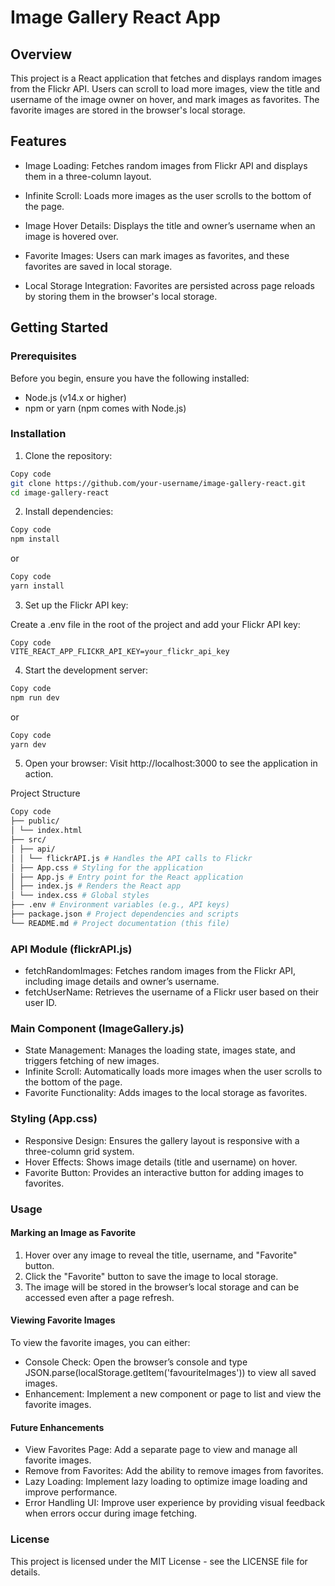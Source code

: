 # Image Gallery React App

## Overview

This project is a React application that fetches and displays random images from the Flickr API. Users can scroll to load more images, view the title and username of the image owner on hover, and mark images as favorites. The favorite images are stored in the browser's local storage.

## Features

- Image Loading: Fetches random images from Flickr API and displays them in a three-column layout.

- Infinite Scroll: Loads more images as the user scrolls to the bottom of the page.

- Image Hover Details: Displays the title and owner’s username when an image is hovered over.

- Favorite Images: Users can mark images as favorites, and these favorites are saved in local storage.

- Local Storage Integration: Favorites are persisted across page reloads by storing them in the browser's local storage.

## Getting Started

### Prerequisites

Before you begin, ensure you have the following installed:

- Node.js (v14.x or higher)
- npm or yarn (npm comes with Node.js)

### Installation

1. Clone the repository:

```bash
Copy code
git clone https://github.com/your-username/image-gallery-react.git
cd image-gallery-react
```

2. Install dependencies:

```bash
Copy code
npm install
```

or

```bash
Copy code
yarn install
```

3. Set up the Flickr API key:

Create a .env file in the root of the project and add your Flickr API key:

```plaintext
Copy code
VITE_REACT_APP_FLICKR_API_KEY=your_flickr_api_key
```

4. Start the development server:

```bash
Copy code
npm run dev
```

or

```bash
Copy code
yarn dev
```

5. Open your browser:
   Visit http://localhost:3000 to see the application in action.

Project Structure

```bash
Copy code
├── public/
│ └── index.html
├── src/
│ ├── api/
│ │ └── flickrAPI.js # Handles the API calls to Flickr
│ ├── App.css # Styling for the application
│ ├── App.js # Entry point for the React application
│ ├── index.js # Renders the React app
│ └── index.css # Global styles
├── .env # Environment variables (e.g., API keys)
├── package.json # Project dependencies and scripts
└── README.md # Project documentation (this file)
```

### API Module (flickrAPI.js)

- fetchRandomImages: Fetches random images from the Flickr API, including image details and owner’s username.
- fetchUserName: Retrieves the username of a Flickr user based on their user ID.

### Main Component (ImageGallery.js)

- State Management: Manages the loading state, images state, and triggers fetching of new images.
- Infinite Scroll: Automatically loads more images when the user scrolls to the bottom of the page.
- Favorite Functionality: Adds images to the local storage as favorites.

### Styling (App.css)

- Responsive Design: Ensures the gallery layout is responsive with a three-column grid system.
- Hover Effects: Shows image details (title and username) on hover.
- Favorite Button: Provides an interactive button for adding images to favorites.

### Usage

#### Marking an Image as Favorite

1. Hover over any image to reveal the title, username, and "Favorite" button.
2. Click the "Favorite" button to save the image to local storage.
3. The image will be stored in the browser’s local storage and can be accessed even after a page refresh.

#### Viewing Favorite Images

To view the favorite images, you can either:

- Console Check: Open the browser’s console and type JSON.parse(localStorage.getItem('favouriteImages')) to view all saved images.
- Enhancement: Implement a new component or page to list and view the favorite images.

#### Future Enhancements

- View Favorites Page: Add a separate page to view and manage all favorite images.
- Remove from Favorites: Add the ability to remove images from favorites.
- Lazy Loading: Implement lazy loading to optimize image loading and improve performance.
- Error Handling UI: Improve user experience by providing visual feedback when errors occur during image fetching.

### License

This project is licensed under the MIT License - see the LICENSE file for details.
